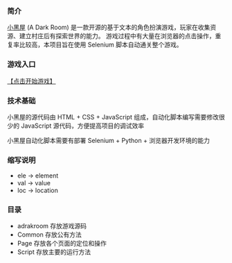 ### 简介
[小黑屋](https://github.com/doublespeakgames/adarkroom)  (A Dark Room) 是一款开源的基于文本的角色扮演游戏，玩家在收集资源、建立村庄后有探索世界的能力。
游戏过程中有大量在浏览器的点击操作，重复率比较高，本项目旨在使用 Selenium 脚本自动通关整个游戏。

### 游戏入口
[【点击开始游戏】](http://adarkroom.doublespeakgames.com/?lang=zh_cn)

### 技术基础
小黑屋的源代码由 HTML + CSS + JavaScript 组成，自动化脚本编写需要修改很少的 JavaScript 源代码，方便提高项目的调试效率

小黑屋自动化脚本需要有部署 Selenium + Python + 浏览器开发环境的能力

### 缩写说明

- ele -> element
- val -> value
- loc -> location

### 目录
- adrakroom 存放游戏源码
- Common 存放公有方法
- Page 存放各个页面的定位和操作
- Script 存放主要的运行方法